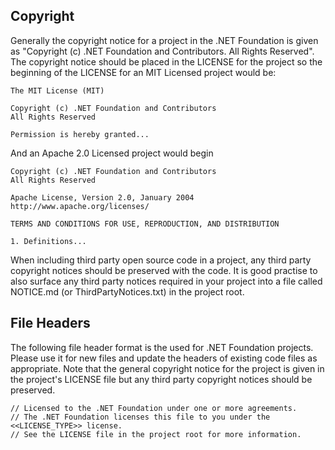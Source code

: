 ## Copyright

Generally the copyright notice for a project in the .NET Foundation is given as
"Copyright (c) .NET Foundation and Contributors. All Rights Reserved".
The copyright notice should be placed in the LICENSE for the project so
the beginning of the LICENSE for an MIT Licensed project would be:

```
The MIT License (MIT)

Copyright (c) .NET Foundation and Contributors
All Rights Reserved

Permission is hereby granted...
```

And an Apache 2.0 Licensed project would begin

```
Copyright (c) .NET Foundation and Contributors
All Rights Reserved

Apache License, Version 2.0, January 2004
http://www.apache.org/licenses/

TERMS AND CONDITIONS FOR USE, REPRODUCTION, AND DISTRIBUTION

1. Definitions...
```

When including third party open source code in a project, any third party
copyright notices should be preserved with the code. It is good practise
to also surface any third party notices required in your project
into a file called NOTICE.md (or ThirdPartyNotices.txt) in the project root.

## File Headers

The following file header format is the used for .NET Foundation projects.
Please use it for new files and update the headers of existing code files as
appropriate. Note that the general copyright notice for the project is given
in the project's LICENSE file but any third party copyright notices should be
preserved.

```
// Licensed to the .NET Foundation under one or more agreements.
// The .NET Foundation licenses this file to you under the <<LICENSE_TYPE>> license.
// See the LICENSE file in the project root for more information.
```
